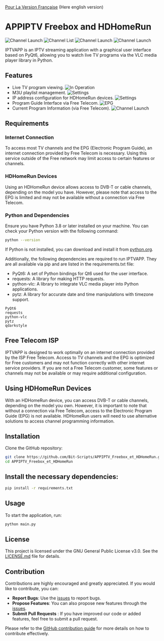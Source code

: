 [Pour La Version Française](./README.md)
(Here english version)

# APPIPTV Freebox and HDHomeRun  
  
![Channel Launch](./assets/image/splash_screen_au_lancement.png)
![Channel List](./assets/image/Chaines.png)
![Channel Launch](./assets/image/Lancement_Chaine.png)
![Channel Launch](./assets/image/assets/image_et_Chaines.png)
  
IPTVAPP is an IPTV streaming application with a graphical user interface based on PyQt6, allowing you to watch live TV programs via the VLC media player library in Python.  
  
## Features  
  
- Live TV program viewing.
![In Operation](./assets/image/En_fonctionnement.png)  
- M3U playlist management.
![Settings](./assets/image/Paramètres.png) 
- IP address configuration for HDHomeRun devices.
![Settings](./assets/image/Paramètres.png) 
- Program Guide Interface via Free Telecom.
![EPG](./assets/image/EPG.png) 
- Current Program Information (via Free Telecom).
![Channel Launch](./assets/image/Lancement_Chaine.png)  
  
## Requirements  
  
### Internet Connection
  
To access most TV channels and the EPG (Electronic Program Guide), an internet connection provided by Free Telecom is necessary. Using this service outside of the Free network may limit access to certain features or channels.
  
### HDHomeRun Devices
  
Using an HDHomeRun device allows access to DVB-T or cable channels, depending on the model you have. However, please note that access to the EPG is limited and may not be available without a connection via Free Telecom. 
  
### Python and Dependencies
  
Ensure you have Python 3.8 or later installed on your machine. You can check your Python version with the following command:  
  
```bash
python --version
```
  
If Python is not installed, you can download and install it from [python.org](https://www.python.org/downloads/).
  
Additionally, the following dependencies are required to run IPTVAPP. They are all available via pip and are listed in the requirements.txt file:   
  
- PyQt6: A set of Python bindings for Qt6 used for the user interface.
- requests: A library for making HTTP requests.
- python-vlc: A library to integrate VLC media player into Python applications.
- pytz: A library for accurate date and time manipulations with timezone support.
  
```plaintext
PyQt6
requests
python-vlc
pytz
qdarkstyle
```
  
## Free Telecom ISP
  
IPTVAPP is designed to work optimally on an internet connection provided by the ISP Free Telecom. Access to TV channels and the EPG is optimized for Free customers and may not function correctly with other internet service providers. If you are not a Free Telecom customer, some features or channels may not be available or may require additional configuration.  
  
## Using HDHomeRun Devices
  
With an HDHomeRun device, you can access DVB-T or cable channels, depending on the model you own. However, it is important to note that without a connection via Free Telecom, access to the Electronic Program Guide (EPG) is not available. HDHomeRun users will need to use alternative solutions to access channel programming information.  
  
## Installation
  
Clone the GitHub repository:  
  
```bash
git clone https://github.com/Bit-Scripts/APPIPTV_Freebox_et_HDHomeRun.git
cd APPIPTV_Freebox_et_HDHomeRun
```
  
## Install the necessary dependencies:
  
```bash
pip install -r requirements.txt
```
  
## Usage
  
To start the application, run:  
  
```bash
python main.py
```
  
## License
  
This project is licensed under the GNU General Public License v3.0. See the [LICENSE.md](./LICENSE.md) file for details.  
  
## Contribution
  
Contributions are highly encouraged and greatly appreciated. If you would like to contribute, you can: 
  
- **Report Bugs**: Use the [issues](https://github.com/Bit-Scripts/APPIPTV_Freebox_et_HDHomeRun/issues) to report bugs.  
- **Propose Features**: You can also propose new features through the [issues](https://github.com/Bit-Scripts/APPIPTV_Freebox_et_HDHomeRun/issues).  
- **Submit Pull Requests** : If you have improved our code or added features, feel free to submit a pull request.   
  
Please refer to the [GitHub contribution guide](https://docs.github.com/en/communities/setting-up-your-project-for-healthy-contributions/setting-guidelines-for-repository-contributors) for more details on how to contribute effectively.